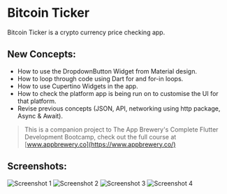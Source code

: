 # Bitcoin Ticker
Bitcoin Ticker is a crypto currency price checking app.

## New Concepts:
- How to use the DropdownButton Widget from Material design.
- How to loop through code using Dart for and for-in loops.
- How to use Cupertino Widgets in the app.
- How to check the platform app is being run on to customise the UI for that platform.
- Revise previous concepts (JSON, API, networking using http package, Async & Await).

>This is a companion project to The App Brewery's Complete Flutter Development Bootcamp, check out the full course at [www.appbrewery.co](https://www.appbrewery.co/)

## Screenshots:
![Screenshot 1](https://user-images.githubusercontent.com/42913303/70980257-a8221300-20bb-11ea-9e80-da89febc503c.png)
![Screenshot 2](https://user-images.githubusercontent.com/42913303/70980264-ac4e3080-20bb-11ea-9699-d9b74c01a849.png)
![Screenshot 3](https://user-images.githubusercontent.com/42913303/70980274-afe1b780-20bb-11ea-8db9-18b87b733b74.png)
![Screenshot 4](https://user-images.githubusercontent.com/42913303/70980276-b2441180-20bb-11ea-9078-2b4949561bae.png)
